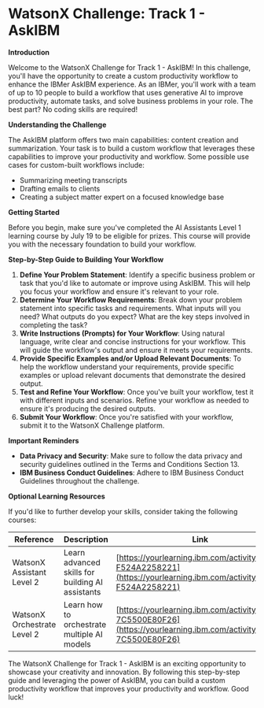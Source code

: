 **WatsonX Challenge: Track 1 - AskIBM**
=====================================================


**Introduction**

Welcome to the WatsonX Challenge for Track 1 - AskIBM! In this challenge, you'll have the opportunity to create a custom productivity workflow to enhance the IBMer AskIBM experience. As an IBMer, you'll work with a team of up to 10 people to build a workflow that uses generative AI to improve productivity, automate tasks, and solve business problems in your role. The best part? No coding skills are required!

**Understanding the Challenge**

The AskIBM platform offers two main capabilities: content creation and summarization. Your task is to build a custom workflow that leverages these capabilities to improve your productivity and workflow. Some possible use cases for custom-built workflows include:

* Summarizing meeting transcripts
* Drafting emails to clients
* Creating a subject matter expert on a focused knowledge base

**Getting Started**

Before you begin, make sure you've completed the AI Assistants Level 1 learning course by July 19 to be eligible for prizes. This course will provide you with the necessary foundation to build your workflow.

**Step-by-Step Guide to Building Your Workflow**

1. **Define Your Problem Statement**: Identify a specific business problem or task that you'd like to automate or improve using AskIBM. This will help you focus your workflow and ensure it's relevant to your role.
2. **Determine Your Workflow Requirements**: Break down your problem statement into specific tasks and requirements. What inputs will you need? What outputs do you expect? What are the key steps involved in completing the task?
3. **Write Instructions (Prompts) for Your Workflow**: Using natural language, write clear and concise instructions for your workflow. This will guide the workflow's output and ensure it meets your requirements.
4. **Provide Specific Examples and/or Upload Relevant Documents**: To help the workflow understand your requirements, provide specific examples or upload relevant documents that demonstrate the desired output.
5. **Test and Refine Your Workflow**: Once you've built your workflow, test it with different inputs and scenarios. Refine your workflow as needed to ensure it's producing the desired outputs.
6. **Submit Your Workflow**: Once you're satisfied with your workflow, submit it to the WatsonX Challenge platform.

**Important Reminders**

* **Data Privacy and Security**: Make sure to follow the data privacy and security guidelines outlined in the Terms and Conditions Section 13.
* **IBM Business Conduct Guidelines**: Adhere to IBM Business Conduct Guidelines throughout the challenge.

**Optional Learning Resources**

If you'd like to further develop your skills, consider taking the following courses:

| Reference | Description | Link |
| --- | --- | --- |
| WatsonX Assistant Level 2 | Learn advanced skills for building AI assistants | [https://yourlearning.ibm.com/activity/PLAN-F524A2258221](https://yourlearning.ibm.com/activity/PLAN-F524A2258221) |
| WatsonX Orchestrate Level 2 | Learn how to orchestrate multiple AI models | [https://yourlearning.ibm.com/activity/PLAN-7C5500E80F26](https://yourlearning.ibm.com/activity/PLAN-7C5500E80F26) |


The WatsonX Challenge for Track 1 - AskIBM is an exciting opportunity to showcase your creativity and innovation. By following this step-by-step guide and leveraging the power of AskIBM, you can build a custom productivity workflow that improves your productivity and workflow. Good luck!